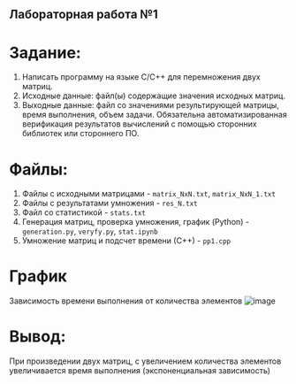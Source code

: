 ## Лабораторная работа №1

# Задание:
1. Написать программу на языке C/C++ для перемножения двух матриц.
2. Исходные данные: файл(ы) содержащие значения исходных матриц.
3. Выходные данные: файл со значениями результирующей матрицы, время выполнения, объем задачи. Обязательна автоматизированная верификация результатов вычислений с помощью сторонних библиотек или стороннего ПО.

# Файлы:
1. Файлы с исходными матрицами - `matrix_NxN.txt`, `matrix_NxN_1.txt`
2. Файлы с результатами умножения - `res_N.txt`
3. Файл со статистикой - `stats.txt`
4. Генерация матриц, проверка умножения, график (Python) - `generation.py`, `veryfy.py`, `stat.ipynb`
5. Умножение матриц и подсчет времени (С++) - `pp1.cpp`

# График
Зависимость времени выполнения от количества элементов
![image](https://github.com/DianaRyz/parallel_programming_labs/assets/114705840/37627d27-4b4f-4777-afcf-7e92938793ad)

# Вывод:
При произведении двух матриц, с увеличением количества элементов увеличивается время выполнения (экспоненциальная зависимость)
